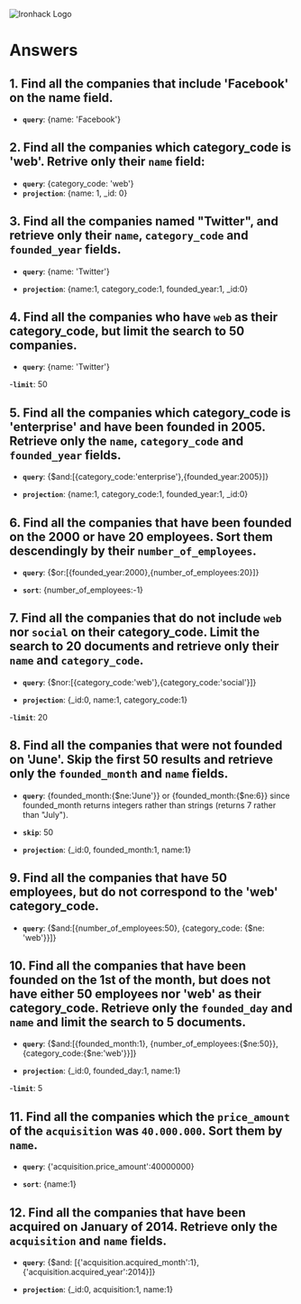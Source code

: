 ![Ironhack Logo](https://i.imgur.com/1QgrNNw.png)

# Answers

## 1. Find all the companies that include 'Facebook' on the **name** field.

 - **`query`**: {name: 'Facebook'}
 
 ## 2. Find all the companies which **category_code** is 'web'. Retrive only their `name` field:

 - **`query`**: {category_code: 'web'}
 - **`projection`**: {name: 1, _id: 0}

## 3. Find all the companies named "Twitter", and retrieve only their `name`, `category_code` and `founded_year` fields.

- **`query`**: {name: 'Twitter'}

- **`projection`**: {name:1, category_code:1, founded_year:1, _id:0}


## 4. Find all the companies who have `web` as their **category_code**, but limit the search to 50 companies.

- **`query`**: {name: 'Twitter'}

-**`limit`**: 50


## 5. Find all the companies which **category_code** is 'enterprise' and have been founded in 2005. Retrieve only the `name`, `category_code` and `founded_year` fields.

- **`query`**: {$and:[{category_code:'enterprise'},{founded_year:2005}]}

- **`projection`**: {name:1, category_code:1, founded_year:1, _id:0}

## 6. Find all the companies that have been **founded** on the 2000 or have 20 **employees**. Sort them descendingly by their `number_of_employees`.

- **`query`**: {$or:[{founded_year:2000},{number_of_employees:20}]}

- **`sort`**: {number_of_employees:-1}

## 7. Find all the companies that do not include `web` nor `social` on their **category_code**. Limit the search to 20 documents and retrieve only their `name` and `category_code`.

- **`query`**: {$nor:[{category_code:'web'},{category_code:'social'}]}

- **`projection`**: {_id:0, name:1, category_code:1}

-**`limit`**: 20

## 8. Find all the companies that were not **founded** on 'June'. Skip the first 50 results and retrieve only the `founded_month` and `name` fields.

- **`query`**: {founded_month:{$ne:'June'}} 
or {founded_month:{$ne:6}} since founded_month returns integers rather than strings (returns 7 rather than "July").

- **`skip`**: 50

- **`projection`**: {_id:0, founded_month:1, name:1}

## 9. Find all the companies that have 50 employees, but do not correspond to the 'web' **category_code**. 

- **`query`**: {$and:[{number_of_employees:50}, {category_code: {$ne: 'web'}}]}

## 10. Find all the companies that have been founded on the 1st of the month, but does not have either 50 employees nor 'web' as their **category_code**. Retrieve only the `founded_day` and `name` and limit the search to 5 documents.

- **`query`**: {$and:[{founded_month:1}, {number_of_employees:{$ne:50}}, {category_code:{$ne:'web'}}]}

- **`projection`**: {_id:0, founded_day:1, name:1}

-**`limit`**: 5

## 11. Find all the companies which the `price_amount` of the `acquisition` was **`40.000.000`**. Sort them by `name`.

- **`query`**: {'acquisition.price_amount':40000000}

- **`sort`**: {name:1}

## 12. Find all the companies that have been acquired on January of 2014. Retrieve only the `acquisition` and `name` fields.

- **`query`**: {$and: [{'acquisition.acquired_month':1}, {'acquisition.acquired_year':2014}]}

- **`projection`**: {_id:0, acquisition:1, name:1}